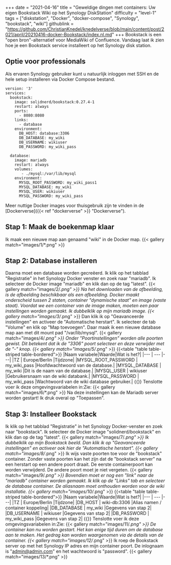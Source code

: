 +++
date = "2021-04-16"
title = "Geweldige dingen met containers: Uw eigen Bookstack Wiki op het Synology DiskStation"
difficulty = "level-1"
tags = ["diskstation", "Docker", "docker-compose", "Synology", "bookstack", "wiki"]
githublink = "https://github.com/ChristianKnedel/knedelverse/blob/main/content/post/2021/april/20210416-docker-Bookstack/index.nl.md"
+++
Bookstack is een "open bron"-alternatief voor MediaWiki of Confluence. Vandaag laat ik zien hoe je een Bookstack service installeert op het Synology disk station.
## Optie voor professionals
Als ervaren Synology gebruiker kunt u natuurlijk inloggen met SSH en de hele setup installeren via Docker Compose bestand.
```
version: '3'
services:
  bookstack:
    image: solidnerd/bookstack:0.27.4-1
    restart: always
    ports:
      - 8080:8080
    links:
      - database
    environment:
      DB_HOST: database:3306
      DB_DATABASE: my_wiki
      DB_USERNAME: wikiuser
      DB_PASSWORD: my_wiki_pass
      
  database:
    image: mariadb
    restart: always
    volumes:
       - ./mysql:/var/lib/mysql
    environment:
      MYSQL_ROOT_PASSWORD: my_wiki_pass1
      MYSQL_DATABASE: my_wiki
      MYSQL_USER: wikiuser
      MYSQL_PASSWORD: my_wiki_pass

```
Meer nuttige Docker images voor thuisgebruik zijn te vinden in de [Dockerverse]({{< ref "dockerverse" >}} "Dockerverse").
## Stap 1: Maak de boekenmap klaar
Ik maak een nieuwe map aan genaamd "wiki" in de Docker map.
{{< gallery match="images/1/*.png" >}}

## Stap 2: Database installeren
Daarna moet een database worden gecreëerd. Ik klik op het tabblad "Registratie" in het Synology Docker venster en zoek naar "mariadb". Ik selecteer de Docker image "mariadb" en klik dan op de tag "latest".
{{< gallery match="images/2/*.png" >}}
Na het downloaden van de afbeelding, is de afbeelding beschikbaar als een afbeelding. Docker maakt onderscheid tussen 2 staten, container "dynamische staat" en image (vaste staat). Voordat we een container van de image maken, moeten een paar instellingen worden gemaakt. Ik dubbelklik op mijn mariadb image.
{{< gallery match="images/3/*.png" >}}
Dan klik ik op "Geavanceerde instellingen" en activeer de "Automatische herstart". Ik selecteer de tab "Volume" en klik op "Map toevoegen". Daar maak ik een nieuwe database map aan met dit mount pad "/var/lib/mysql".
{{< gallery match="images/4/*.png" >}}
Onder "Poortinstellingen" worden alle poorten gewist. Dit betekent dat ik de "3306" poort selecteer en deze verwijder met de "-" knop.
{{< gallery match="images/5/*.png" >}}
{{<table "table table-striped table-bordered">}}
|Naam variabele|Waarde|Wat is het?|
|--- | --- |---|
|TZ	| Europe/Berlin |Tijdzone|
|MYSQL_ROOT_PASSWORD	|  my_wiki_pass |Hoofdwachtwoord van de database.|
|MYSQL_DATABASE | 	my_wiki	|Dit is de naam van de database.|
|MYSQL_USER	|  wikiuser	|Gebruikersnaam van de wiki databank.|
|MYSQL_PASSWORD	|  my_wiki_pass	|Wachtwoord van de wiki database gebruiker.|
{{</table>}}
Tenslotte voer ik deze omgevingsvariabelen in:Zie:
{{< gallery match="images/6/*.png" >}}
Na deze instellingen kan de Mariadb server worden gestart! Ik druk overal op "Toepassen".
## Stap 3: Installeer Bookstack
Ik klik op het tabblad "Registratie" in het Synology Docker-venster en zoek naar "bookstack". Ik selecteer de Docker image "solidnerd/bookstack" en klik dan op de tag "latest".
{{< gallery match="images/7/*.png" >}}
Ik dubbelklik op mijn Bookstack beeld. Dan klik ik op "Geavanceerde instellingen" en activeer ook hier de "Automatische herstart".
{{< gallery match="images/8/*.png" >}}
Ik wijs vaste poorten toe voor de "bookstack" container. Zonder vaste poorten kan het zijn dat de "bookstack server" na een herstart op een andere poort draait. De eerste containerpoort kan worden verwijderd. De andere poort moet je niet vergeten.
{{< gallery match="images/9/*.png" >}}
Bovendien moet er nog een "link" naar de "mariadb" container worden gemaakt. Ik klik op de "Links" tab en selecteer de database container. De aliasnaam moet onthouden worden voor de wiki installatie.
{{< gallery match="images/10/*.png" >}}
{{<table "table table-striped table-bordered">}}
|Naam variabele|Waarde|Wat is het?|
|--- | --- |---|
|TZ	| Europe/Berlin |Tijdzone|
|DB_HOST	| wiki-db:3306	|Alias namen / container koppeling|
|DB_DATABASE	| my_wiki |Gegevens van stap 2|
|DB_USERNAME	| wikiuser |Gegevens van stap 2|
|DB_PASSWORD	| my_wiki_pass	|Gegevens van stap 2|
{{</table>}}
Tenslotte voer ik deze omgevingsvariabelen in:Zie:
{{< gallery match="images/11/*.png" >}}
De container kan nu worden gestart. Het kan enige tijd duren om de database aan te maken. Het gedrag kan worden waargenomen via de details van de container.
{{< gallery match="images/12/*.png" >}}
Ik roep de Bookstack server op met het Synology IP adres en mijn container poort. De inlognaam is "admin@admin.com" en het wachtwoord is "password".
{{< gallery match="images/13/*.png" >}}
